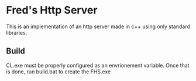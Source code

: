 # Fred's Http Server

This is an implementation of an http server made in c++ using only standard libraries. 

## Build
CL.exe must be properly configured as an envrionement variable.
Once that is done, run build.bat to create the FHS.exe


